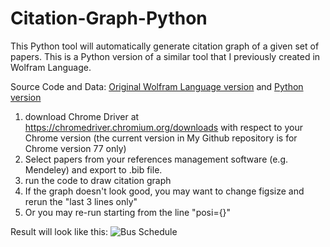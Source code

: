 # Citation-Graph-Python

This Python tool will automatically generate citation graph of a given set of papers. This is a Python version of a similar tool that I previously created in Wolfram Language.

Source Code and Data: [Original Wolfram Language version][2] and [Python version][3]

1. download Chrome Driver at https://chromedriver.chromium.org/downloads with respect to your Chrome version (the current version in My Github repository is for Chrome version 77 only)
2. Select papers from your references management software (e.g. Mendeley) and export to .bib file.
3. run the code to draw citation graph
4. If the graph doesn't look good, you may want to change figsize and rerun the "last 3 lines only"
5. Or you may re-run starting from the line "posi={}"

Result will look like this:
![Bus Schedule][1]

[1]: https://github.com/lanstonchu/Citation-Graph-Python/blob/master/Citaion%20Graph%20Example.png
[2]: https://github.com/lanstonchu/citation-graph
[3]: https://github.com/lanstonchu/Citation-Graph-Python

